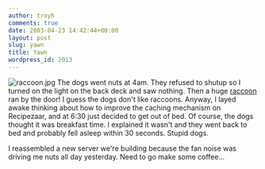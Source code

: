 ```yaml
---
author: troyh
comments: true
date: 2003-04-23 14:42:44+00:00
layout: post
slug: yawn
title: Yawn
wordpress_id: 2013
---
```


![raccoon.jpg](http://www.troyandgay.com/archives/raccoon.jpg) The dogs went nuts at 4am. They refused to shutup so I turned on the light on the back deck and saw nothing. Then a huge [raccoon](http://www.loomcom.com/raccoons/) ran by the door! I guess the dogs don't like raccoons. Anyway, I layed awake thinking about how to improve the caching mechanism on Recipezaar, and at 6:30 just decided to get out of bed. Of course, the dogs thought it was breakfast time. I explained it wasn't and they went back to bed and probably fell asleep within 30 seconds. Stupid dogs.

I reassembled a new server we're building because the fan noise was driving me nuts all day yesterday. Need to go make some coffee...
